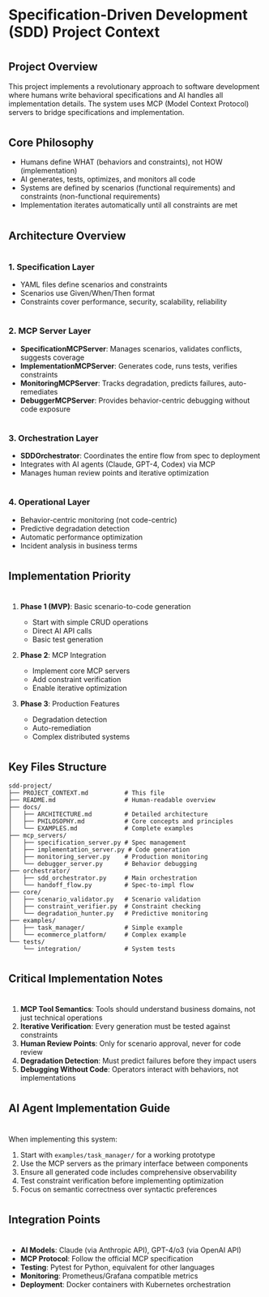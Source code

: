 # Specification-Driven Development (SDD) Project Context
#
## Project Overview
This project implements a revolutionary approach to software development where humans write behavioral specifications and AI handles all implementation details. The system uses MCP (Model Context Protocol) servers to bridge specifications and implementation.
#
## Core Philosophy
- Humans define WHAT (behaviors and constraints), not HOW (implementation)
- AI generates, tests, optimizes, and monitors all code
- Systems are defined by scenarios (functional requirements) and constraints (non-functional requirements)
- Implementation iterates automatically until all constraints are met
#
## Architecture Overview
#
### 1. Specification Layer
- YAML files define scenarios and constraints
- Scenarios use Given/When/Then format
- Constraints cover performance, security, scalability, reliability
#
### 2. MCP Server Layer
- **SpecificationMCPServer**: Manages scenarios, validates conflicts, suggests coverage
- **ImplementationMCPServer**: Generates code, runs tests, verifies constraints
- **MonitoringMCPServer**: Tracks degradation, predicts failures, auto-remediates
- **DebuggerMCPServer**: Provides behavior-centric debugging without code exposure
#
### 3. Orchestration Layer
- **SDDOrchestrator**: Coordinates the entire flow from spec to deployment
- Integrates with AI agents (Claude, GPT-4, Codex) via MCP
- Manages human review points and iterative optimization
#
### 4. Operational Layer
- Behavior-centric monitoring (not code-centric)
- Predictive degradation detection
- Automatic performance optimization
- Incident analysis in business terms
#
## Implementation Priority
#
1. **Phase 1 (MVP)**: Basic scenario-to-code generation
   - Start with simple CRUD operations
   - Direct AI API calls
   - Basic test generation

2. **Phase 2**: MCP Integration
   - Implement core MCP servers
   - Add constraint verification
   - Enable iterative optimization

3. **Phase 3**: Production Features
   - Degradation detection
   - Auto-remediation
   - Complex distributed systems
#
## Key Files Structure
```
sdd-project/
├── PROJECT_CONTEXT.md          # This file
├── README.md                   # Human-readable overview
├── docs/
│   ├── ARCHITECTURE.md         # Detailed architecture
│   ├── PHILOSOPHY.md           # Core concepts and principles
│   └── EXAMPLES.md             # Complete examples
├── mcp_servers/
│   ├── specification_server.py # Spec management
│   ├── implementation_server.py # Code generation
│   ├── monitoring_server.py    # Production monitoring
│   └── debugger_server.py      # Behavior debugging
├── orchestrator/
│   ├── sdd_orchestrator.py     # Main orchestration
│   └── handoff_flow.py         # Spec-to-impl flow
├── core/
│   ├── scenario_validator.py   # Scenario validation
│   ├── constraint_verifier.py  # Constraint checking
│   └── degradation_hunter.py   # Predictive monitoring
├── examples/
│   ├── task_manager/           # Simple example
│   └── ecommerce_platform/     # Complex example
└── tests/
    └── integration/            # System tests
```
#
## Critical Implementation Notes
#
1. **MCP Tool Semantics**: Tools should understand business domains, not just technical operations
2. **Iterative Verification**: Every generation must be tested against constraints
3. **Human Review Points**: Only for scenario approval, never for code review
4. **Degradation Detection**: Must predict failures before they impact users
5. **Debugging Without Code**: Operators interact with behaviors, not implementations
#
## AI Agent Implementation Guide
#
When implementing this system:

1. Start with `examples/task_manager/` for a working prototype
2. Use the MCP servers as the primary interface between components
3. Ensure all generated code includes comprehensive observability
4. Test constraint verification before implementing optimization
5. Focus on semantic correctness over syntactic preferences
#
## Integration Points
#
- **AI Models**: Claude (via Anthropic API), GPT-4/o3 (via OpenAI API)
- **MCP Protocol**: Follow the official MCP specification
- **Testing**: Pytest for Python, equivalent for other languages
- **Monitoring**: Prometheus/Grafana compatible metrics
- **Deployment**: Docker containers with Kubernetes orchestration